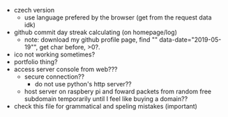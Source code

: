- czech version
  - use language prefered by the browser (get from the request data idk)
- github commit day streak calculating (on homepage/log)
  - note: download my github profile page, find "\" data-date=\"2019-05-19\"", get char before, >0?.
- ico not working sometimes?
- portfolio thing?
- access server console from web???
  - secure connection??
    - do not use python's http server??
  - host server on raspbery pi and foward packets from random free subdomain temporarily until I feel like buying a domain??
- check this file for grammatical and speling mistakes (important)
